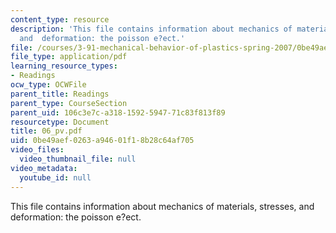 ```yaml
---
content_type: resource
description: 'This file contains information about mechanics of materials, stresses,
  and  deformation: the poisson e?ect.'
file: /courses/3-91-mechanical-behavior-of-plastics-spring-2007/0be49aef0263a94601f18b28c64af705_06_pv.pdf
file_type: application/pdf
learning_resource_types:
- Readings
ocw_type: OCWFile
parent_title: Readings
parent_type: CourseSection
parent_uid: 106c3e7c-a318-1592-5947-71c83f813f89
resourcetype: Document
title: 06_pv.pdf
uid: 0be49aef-0263-a946-01f1-8b28c64af705
video_files:
  video_thumbnail_file: null
video_metadata:
  youtube_id: null
---
```

This file contains information about mechanics of materials, stresses, and  deformation: the poisson e?ect.

